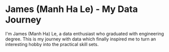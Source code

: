# James (Manh Ha Le) - My Data Journey
I'm James (Manh Ha) Le, a data enthusiast who graduated with engineering degree. This is my journey with data which finally inspired me to turn an interesting hobby into the practical skill sets.
